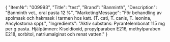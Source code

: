 {
  "ItemNr": "009993",
  "Title": "test",
  "Brand": "Banminth",
  "Description": "Banminth vet., oral pasta 12 %",
  "MarketingMessage": "För behandling av spolmask och hakmask i tarmen hos katt. (T. cati, T. canis, T. leonina, Ancylostoma spp).",
  "Ingredients": "Aktiv substans: Pyrantelembonat 115 mg per g pasta. Hjälpämnen: Kiseldioxid, propylparaben E216, methylparaben E218, sorbitol, natriumalginat och renat vatten."
}
